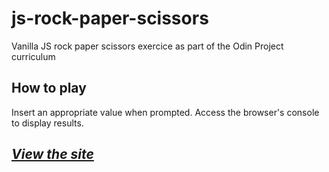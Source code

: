 # js-rock-paper-scissors
Vanilla JS rock paper scissors exercice as part of the Odin Project curriculum

## How to play

Insert an appropriate value when prompted. Access the browser's console to display results.

## _[View the site](https://gabrieldrouin.github.io/js-rock-paper-scissors/)_
